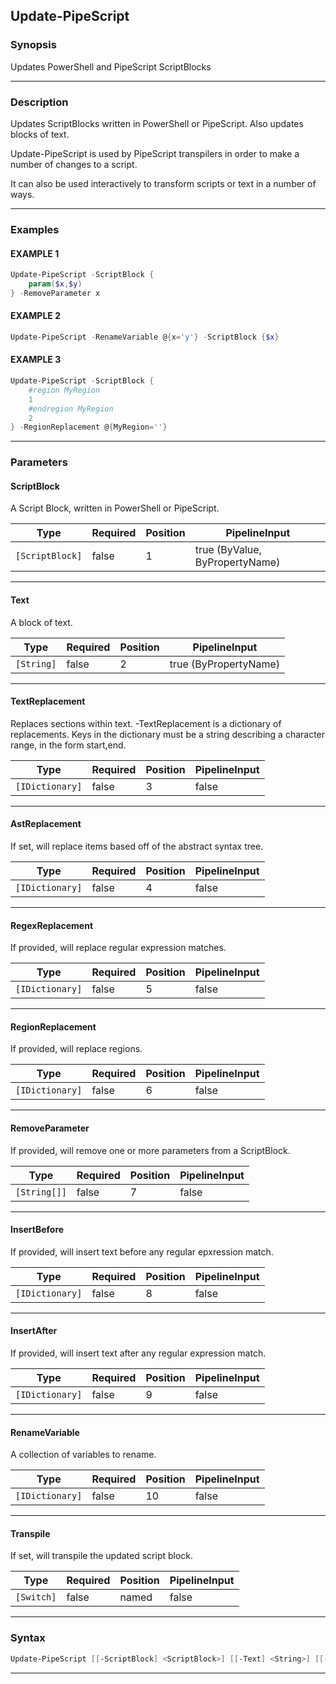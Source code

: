 Update-PipeScript
-----------------
### Synopsis
Updates PowerShell and PipeScript ScriptBlocks

---
### Description

Updates ScriptBlocks written in PowerShell or PipeScript.  Also updates blocks of text.

Update-PipeScript is used by PipeScript transpilers in order to make a number of changes to a script.

It can also be used interactively to transform scripts or text in a number of ways.

---
### Examples
#### EXAMPLE 1
```PowerShell
Update-PipeScript -ScriptBlock {
    param($x,$y)
} -RemoveParameter x
```

#### EXAMPLE 2
```PowerShell
Update-PipeScript -RenameVariable @{x='y'} -ScriptBlock {$x}
```

#### EXAMPLE 3
```PowerShell
Update-PipeScript -ScriptBlock {
    #region MyRegion
    1
    #endregion MyRegion
    2
} -RegionReplacement @{MyRegion=''}
```

---
### Parameters
#### **ScriptBlock**

A Script Block, written in PowerShell or PipeScript.






|Type           |Required|Position|PipelineInput                 |
|---------------|--------|--------|------------------------------|
|`[ScriptBlock]`|false   |1       |true (ByValue, ByPropertyName)|



---
#### **Text**

A block of text.






|Type      |Required|Position|PipelineInput        |
|----------|--------|--------|---------------------|
|`[String]`|false   |2       |true (ByPropertyName)|



---
#### **TextReplacement**

Replaces sections within text.  -TextReplacement is a dictionary of replacements.
Keys in the dictionary must be a string describing a character range, in the form start,end.






|Type           |Required|Position|PipelineInput|
|---------------|--------|--------|-------------|
|`[IDictionary]`|false   |3       |false        |



---
#### **AstReplacement**

If set, will replace items based off of the abstract syntax tree.






|Type           |Required|Position|PipelineInput|
|---------------|--------|--------|-------------|
|`[IDictionary]`|false   |4       |false        |



---
#### **RegexReplacement**

If provided, will replace regular expression matches.






|Type           |Required|Position|PipelineInput|
|---------------|--------|--------|-------------|
|`[IDictionary]`|false   |5       |false        |



---
#### **RegionReplacement**

If provided, will replace regions.






|Type           |Required|Position|PipelineInput|
|---------------|--------|--------|-------------|
|`[IDictionary]`|false   |6       |false        |



---
#### **RemoveParameter**

If provided, will remove one or more parameters from a ScriptBlock.






|Type        |Required|Position|PipelineInput|
|------------|--------|--------|-------------|
|`[String[]]`|false   |7       |false        |



---
#### **InsertBefore**

If provided, will insert text before any regular epxression match.






|Type           |Required|Position|PipelineInput|
|---------------|--------|--------|-------------|
|`[IDictionary]`|false   |8       |false        |



---
#### **InsertAfter**

If provided, will insert text after any regular expression match.






|Type           |Required|Position|PipelineInput|
|---------------|--------|--------|-------------|
|`[IDictionary]`|false   |9       |false        |



---
#### **RenameVariable**

A collection of variables to rename.






|Type           |Required|Position|PipelineInput|
|---------------|--------|--------|-------------|
|`[IDictionary]`|false   |10      |false        |



---
#### **Transpile**

If set, will transpile the updated script block.






|Type      |Required|Position|PipelineInput|
|----------|--------|--------|-------------|
|`[Switch]`|false   |named   |false        |



---
### Syntax
```PowerShell
Update-PipeScript [[-ScriptBlock] <ScriptBlock>] [[-Text] <String>] [[-TextReplacement] <IDictionary>] [[-AstReplacement] <IDictionary>] [[-RegexReplacement] <IDictionary>] [[-RegionReplacement] <IDictionary>] [[-RemoveParameter] <String[]>] [[-InsertBefore] <IDictionary>] [[-InsertAfter] <IDictionary>] [[-RenameVariable] <IDictionary>] [-Transpile] [<CommonParameters>]
```
---
